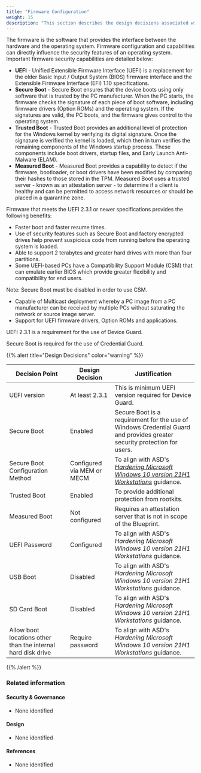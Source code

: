 ```yaml
---
title: "Firmware Configuration"
weight: 15
description: "This section describes the design decisions associated with firmware configuration on Windows 10 and 11 endpoints configured according to guidance in ASD's Blueprint for Secure Cloud."
---
```


The firmware is the software that provides the interface between the hardware and the operating system. Firmware configuration and capabilities can directly influence the security features of an operating system.
Important firmware security capabilities are detailed below:

* **UEFI** - Unified Extensible Firmware Interface (UEFI) is a replacement for the older Basic Input / Output System (BIOS) firmware interface and the Extensible Firmware Interface (EFI) 1.10 specifications.
* **Secure Boot** - Secure Boot ensures that the device boots using only software that is trusted by the PC manufacturer. When the PC starts, the firmware checks the signature of each piece of boot software, including firmware drivers (Option ROMs) and the operating system. If the signatures are valid, the PC boots, and the firmware gives control to the operating system.
* **Trusted Boot** - Trusted Boot provides an additional level of protection for the Windows kernel by verifying its digital signature. Once the signature is verified the kernel is loaded, which then in turn verifies the remaining components of the Windows startup process. These components include boot drivers, startup files, and Early Launch Anti-Malware (ELAM).
* **Measured Boot** - Measured Boot provides a capability to detect if the firmware, bootloader, or boot drivers have been modified by comparing their hashes to those stored in the TPM. Measured Boot uses a trusted server - known as an attestation server - to determine if a client is healthy and can be permitted to access network resources or should be placed in a quarantine zone.

Firmware that meets the UEFI 2.3.1 or newer specifications provides the following benefits:

* Faster boot and faster resume times.
* Use of security features such as Secure Boot and factory encrypted drives help prevent suspicious code from running before the operating system is loaded.
* Able to support 2 terabytes and greater hard drives with more than four partitions.
* Some UEFI-based PCs have a Compatibility Support Module (CSM) that can emulate earlier BIOS which provide greater flexibility and compatibility for end users.

Note: Secure Boot must be disabled in order to use CSM.

* Capable of Multicast deployment whereby a PC image from a PC manufacturer can be received by multiple PCs without saturating the network or source image server.
* Support for UEFI firmware drivers, Option ROMs and applications.

UEFI 2.3.1 is a requirement for the use of Device Guard.

Secure Boot is required for the use of Credential Guard.

{{% alert title="Design Decisions" color="warning" %}}

| Decision Point                                               | Design Decision            | Justification                                                                                                            |
|--------------------------------------------------------------|----------------------------|--------------------------------------------------------------------------------------------------------------------------|
| UEFI version                                                 | At least 2.3.1             | This is minimum UEFI version required for Device Guard.                                                                  |
| Secure Boot                                                  | Enabled                    | Secure Boot is a requirement for the use of Windows Credential Guard and provides greater security protection for users. |
| Secure Boot Configuration Method                             | Configured via MEM or MECM | To align with ASD's [*Hardening Microsoft Windows 10 version 21H1 Workstations*](https://www.cyber.gov.au/resources-business-and-government/maintaining-devices-and-systems/system-hardening-and-administration/system-hardening/hardening-microsoft-windows-10-version-21h1-workstations) guidance.                                                                       |
| Trusted Boot                                                 | Enabled                    | To provide additional protection from rootkits.                                                                          |
| Measured Boot                                                | Not configured             | Requires an attestation server that is not in scope of the Blueprint.                                                    |
| UEFI Password                                                | Configured                 | To align with ASD's *Hardening Microsoft Windows 10 version 21H1 Workstations* guidance.                                                                       |
| USB Boot                                                     | Disabled                   | To align with ASD's *Hardening Microsoft Windows 10 version 21H1 Workstations* guidance.                                                                       |
| SD Card Boot                                                 | Disabled                   | To align with ASD's *Hardening Microsoft Windows 10 version 21H1 Workstations* guidance.                                                                       |
| Allow boot locations other than the internal hard disk drive | Require password           | To align with ASD's *Hardening Microsoft Windows 10 version 21H1 Workstations* guidance.                                                                       |

{{% /alert %}}

### Related information

#### Security & Governance

* None identified

#### Design

* None identified

#### References

* None identified